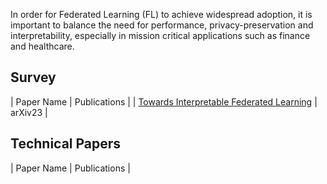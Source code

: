 In order for Federated Learning (FL) to achieve widespread adoption, it is important to balance the need for performance, privacy-preservation and interpretability, especially in mission critical applications such as finance and healthcare. 

## Survey

| Paper Name | Publications |
| [Towards Interpretable Federated Learning](https://arxiv.org/abs/2302.13473) | arXiv23 |


## Technical Papers

| Paper Name | Publications |
